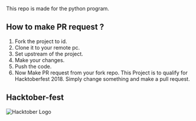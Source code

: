 This repo is made for the python program.

## How to make PR request ?
1. Fork the project to id.
2. Clone it to your remote pc.
3. Set upstream of the project.
4. Make your changes.
5. Push the code.
6. Now Make PR request from your fork repo.
This Project is to qualify for Hacktoberfest 2018.
Simply change something and make a pull request.

## Hacktober-fest 

![Hacktober Logo ](https://raw.githubusercontent.com/asangam/HacktoberFest2018/master/hacktober_log.png)
